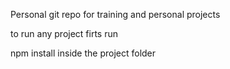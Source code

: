 Personal git repo for training and personal projects

to run any project firts run

npm install inside the project folder
